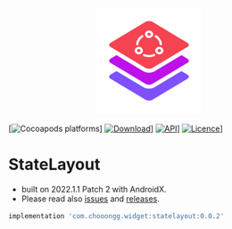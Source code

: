 <div align=center>
    <picture>
        <img src="Screenshots/Logo.svg" width="192" height="192"/>
    </picture>
</div>

[![Cocoapods platforms](https://img.shields.io/cocoapods/p/Android)]
[![Download](https://img.shields.io/maven-central/v/com.chooongg.widget/statelayout.svg)](https://central.sonatype.com/artifact/com.chooongg.widget/statelayout/1.0.0)]
[![API](https://img.shields.io/badge/API-24%2B-green.svg?style=flat)](https://android-arsenal.com/api?level=24)]
[![Licence](https://img.shields.io/badge/Licence-Apache2-blue.svg)](http://www.apache.org/licenses/LICENSE-2.0)]

# StateLayout
- built on 2022.1.1 Patch 2 with AndroidX.
- Please read also [issues](https://github.com/Chooongg/StateLayout/issues) and [releases](https://github.com/Chooongg/StateLayout/releases).

```groovy
implementation 'com.chooongg.widget:statelayout:0.0.2'
```
